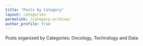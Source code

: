 ```yaml
---
title: "Posts by Category"
layout: categories
permalink: /category-archive/
author_profile: true
---
```

Posts organized by Categories: Oncology, Technology and Data